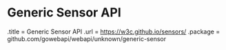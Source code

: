 # Generic Sensor API

.title = Generic Sensor API
.url = <https://w3c.github.io/sensors/>
.package = github.com/gowebapi/webapi/unknown/generic-sensor
